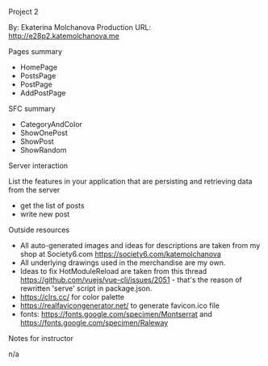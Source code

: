 Project 2

By: Ekaterina Molchanova
Production URL: http://e28p2.katemolchanova.me

Pages summary

- HomePage
- PostsPage
- PostPage
- AddPostPage

SFC summary

- CategoryAndColor
- ShowOnePost
- ShowPost
- ShowRandom

Server interaction

List the features in your application that are persisting and retrieving data from the server

- get the list of posts
- write new post

Outside resources

- All auto-generated images and ideas for descriptions are taken from my shop at Society6.com https://society6.com/katemolchanova
- All underlying drawings used in the merchandise are my own.
- Ideas to fix HotModuleReload are taken from this thread https://github.com/vuejs/vue-cli/issues/2051 - that's the reason of rewritten 'serve' script in package.json.
- https://clrs.cc/ for color palette
- https://realfavicongenerator.net/ to generate favicon.ico file
- fonts: https://fonts.google.com/specimen/Montserrat and https://fonts.google.com/specimen/Raleway

Notes for instructor

n/a
